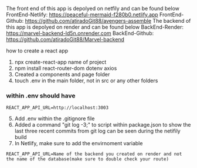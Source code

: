 The front end of this app is depolyed on netfily and can be found below 
FrontEnd-Netlify: https://peaceful-mermaid-f280b0.netlify.app
FrontEnd-Github: https://github.com/atiradoGit88/avengers-assemble
The backend of this app is depolyed on render and can be found below
BackEnd-Render: https://marvel-backend-ld5n.onrender.com
BackEnd-Github: https://github.com/atiradoGit88/Marvel-backend

how to create a react app

1. npx create-react-app name of project
2. npm install react-router-dom dotenv axios
3. Created a components and page folder
4. touch .env in the main folder, not in src or any other folders
### within .env should have 

```
REACT_APP_API_URL=http://localhost:3003
```

5. Add .env within the .gitignore file
6. Added a command "git log -3;" to script within package.json to show the last three recent commits from git log can be seen during the netifily build 
7. In Netlify, make sure to add the envirnoment variable 

```
REACT_APP_API_URL=Name of the backend you created on render and not the name of the database(make sure to double check your route)
```


